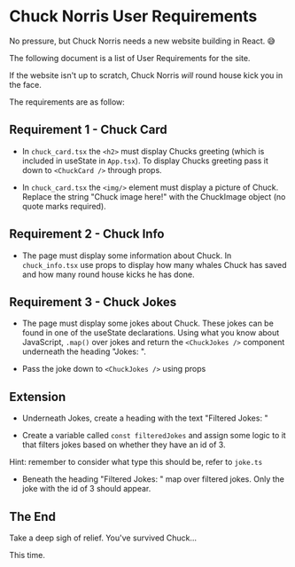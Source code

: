 # Chuck Norris User Requirements

No pressure, but Chuck Norris needs a new website building in React. 😅

The following document is a list of User Requirements for the site. 

If the website isn't up to scratch, Chuck Norris *will* round house kick you in the face. 

The requirements are as follow:

## Requirement 1 - Chuck Card

- In `chuck_card.tsx` the `<h2>` must display Chucks greeting (which is included in useState in `App.tsx`). To display Chucks greeting pass it down to `<ChuckCard />` through props. 

- In `chuck_card.tsx` the `<img/>` element must display a picture of Chuck. Replace the string "Chuck image here!" with the ChuckImage object (no quote marks required).

## Requirement 2 - Chuck Info

- The page must display some information about Chuck. In `chuck_info.tsx` use props to display how many whales Chuck has saved and how many round house kicks he has done.

## Requirement 3 - Chuck Jokes

- The page must display some jokes about Chuck. These jokes can be found in one of the useState declarations. Using what you know about JavaScript, `.map()` over jokes and return the `<ChuckJokes />` component underneath the heading "Jokes: ".

- Pass the joke down to `<ChuckJokes />` using props 

## Extension 

- Underneath Jokes, create a heading with the text "Filtered Jokes: "

- Create a variable called `const filteredJokes` and assign some logic to it that filters jokes based on whether they have an id of 3. 

Hint: remember to consider what type this should be, refer to `joke.ts`

- Beneath the heading "Filtered Jokes: " map over filtered jokes. Only the joke with the id of 3 should appear. 


## The End

Take a deep sigh of relief. You've survived Chuck...

This time.
